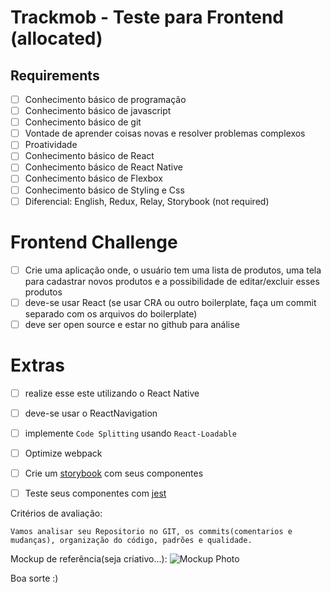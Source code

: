 # Trackmob - Teste para Frontend (allocated)

## Requirements
- [ ] Conhecimento básico de programação
- [ ] Conhecimento básico de javascript
- [ ] Conhecimento básico de git
- [ ] Vontade de aprender coisas novas e resolver problemas complexos
- [ ] Proatividade
- [ ] Conhecimento básico de  React
- [ ] Conhecimento básico de  React Native
- [ ] Conhecimento básico de  Flexbox
- [ ] Conhecimento básico de  Styling e Css
- [ ] Diferencial: English, Redux, Relay, Storybook (not required)

# Frontend Challenge

- [ ] Crie uma aplicação onde, o usuário tem uma lista de produtos, uma tela para cadastrar novos produtos e a possibilidade de editar/excluir esses produtos
- [ ] deve-se usar React (se usar CRA ou outro boilerplate, faça um commit separado com os arquivos do boilerplate)
- [ ] deve ser open source e estar no github para análise

# Extras
- [ ] realize esse este utilizando o React Native
- [ ] deve-se usar o ReactNavigation
- [ ] implemente `Code Splitting` usando `React-Loadable`
- [ ] Optimize webpack
- [ ] Crie um [storybook] com seus componentes
- [ ] Teste seus componentes com [jest]


[storybook]: https://github.com/storybooks/storybook
[jest]: https://jest-everywhere.now.sh



Critérios de avaliação:
```
Vamos analisar seu Repositorio no GIT, os commits(comentarios e mudanças), organização do código, padrões e qualidade.
```

Mockup de referência(seja criativo...):
![Mockup Photo](https://preview.ibb.co/hgFVex/mockup.png 'Trackmob Frontend Test')

Boa sorte :)

